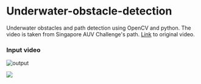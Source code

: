 # Underwater-obstacle-detection
Underwater obstacles and path detection using OpenCV and python. The video is taken from Singapore AUV Challenge's path. 
[Link](https://www.youtube.com/watch?v=H0mIRADzzik) to original video. 

### Input video

![output](https://user-images.githubusercontent.com/47391270/70027839-17cad500-15c9-11ea-9fc1-ccb4da9651d5.gif)

![](output.gif)

